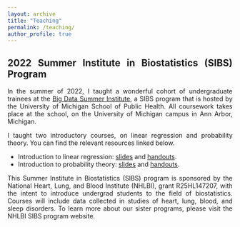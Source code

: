 ```yaml
---
layout: archive
title: "Teaching"
permalink: /teaching/
author_profile: true
---
```


<style>
body {
text-align: justify}
</style>

## 2022 Summer Institute in Biostatistics (SIBS) Program

In the summer of 2022, I taught a wonderful cohort of undergraduate trainees at the [Big Data Summer Institute](https://sph.umich.edu/bdsi/), a SIBS program that is hosted by the University of Michigan School of Public Health. All coursework takes place at the school, on the University of Michigan campus in Ann Arbor, Michigan. 

I taught two introductory courses, on linear regression and probability theory. You can find the relevant resources linked below. 

- Introduction to linear regression: [slides](https://rpubs.com/soumikp/bdsi2022LinRegSlides) and [handouts](https://rpubs.com/soumikp/bdsi2022LinRegHandout). 
- Introduction to probability theory: [slides](https://rpubs.com/soumikp/bdsi2022ProbSlides) and [handouts](https://rpubs.com/soumikp/bdsi2022ProbHandout). 

This Summer Institute in Biostatistics (SIBS) program is sponsored by the National Heart, Lung, and Blood Institute (NHLBI), grant R25HL147207, with the intent to introduce undergrad students to the field of biostatistics. Courses will include data collected in studies of heart, lung, blood, and sleep disorders. To learn more about our sister programs, please visit the NHLBI SIBS program website.           
